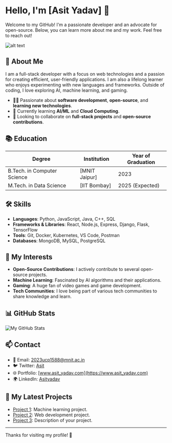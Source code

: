 # Hello, I'm [Asit Yadav] 👋

Welcome to my GitHub! I'm a passionate developer and an advocate for open-source. Below, you can learn more about me and my work. Feel free to reach out!

![alt text](https://encrypted-tbn2.gstatic.com/licensed-image?q=tbn:ANd9GcTlCzu4QX-71xyLnGEldJ9lR9WI5WstSXQSmXOblYd-ydRsxuXL1iN89LqTdnVU1uZ2BU-uLUvSaxkVYzA)

## 📝 About Me
I am a full-stack developer with a focus on web technologies and a passion for creating efficient, user-friendly applications. I am also a lifelong learner who enjoys experimenting with new languages and frameworks. Outside of coding, I love exploring AI, machine learning, and gaming.

- 👨‍💻 Passionate about **software development**, **open-source**, and **learning new technologies**.
- 🌱 Currently learning **AI/ML** and **Cloud Computing**.
- 🔭 Looking to collaborate on **full-stack projects** and **open-source contributions**.

## 📚 Education

| Degree            | Institution         | Year of Graduation |
|-------------------|---------------------|--------------------|
| B.Tech. in Computer Science | [MNIT Jaipur]| 2023 |
| M.Tech. in Data Science | [IIT Bombay] | 2025 (Expected) |

## 🛠️ Skills

- **Languages**: Python, JavaScript, Java, C++, SQL
- **Frameworks & Libraries**: React, Node.js, Express, Django, Flask, TensorFlow
- **Tools**: Git, Docker, Kubernetes, VS Code, Postman
- **Databases**: MongoDB, MySQL, PostgreSQL

## 🌱 My Interests

- **Open-Source Contributions**: I actively contribute to several open-source projects.
- **Machine Learning**: Fascinated by AI algorithms and their applications.
- **Gaming**: A huge fan of video games and game development.
- **Tech Communities**: I love being part of various tech communities to share knowledge and learn.

## 📊 GitHub Stats

![My GitHub Stats](https://github-readme-stats.vercel.app/api?username=your-username&show_icons=true&theme=dark)

## 📫 Contact

- 📧 Email: [2023ucp1588@mnit.ac.in](mailto:2023ucp1588@mnit.ac.in)
- 🐦 Twitter: [Asit](https://twitter.com/Asit)
- 🌐 Portfolio: [www.asit_yadav.com](https://www.asit_yadav.com)
- 🌍 LinkedIn: [Asityadav](https://www.linkedin.com/in/Asityadav)

## 🔗 My Latest Projects

- [Project 1](https://github.com/Machinelearning): Machine learning project.
- [Project 2](https://github.com/Webdevlopment): Web development project.
- [Project 3](https://github.com/your-username/project3): Description of your project.

---

Thanks for visiting my profile! 🚀
